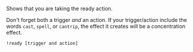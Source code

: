 Shows that you are taking the ready action.

Don't forget both a trigger *and* an action. If your trigger/action include the words `cast`, `spell`, or `cantrip`, the effect it creates will be a concentration effect.

`!ready [trigger and action]`
